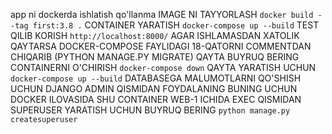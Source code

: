 app ni dockerda ishlatish qo'llanma
IMAGE NI TAYYORLASH
```docker build --tag first:3.8 .```
CONTAINER YARATISH 
```docker-compose up --build```
TEST QILIB KORISH 
```http://localhost:8000/```
AGAR ISHLAMASDAN XATOLIK QAYTARSA 
DOCKER-COMPOSE FAYLIDAGI 18-QATORNI COMMENTDAN CHIQARIB (PYTHON MANAGE.PY MIGRATE) 
QAYTA BUYRUQ BERING
CONTAINERNI O'CHIRISH
```docker-compose down```
QAYTA YARATISH UCHUN
```docker-compose up --build```
DATABASEGA MALUMOTLARNI QO'SHISH UCHUN DJANGO ADMIN QISMIDAN FOYDALANING BUNING UCHUN DOCKER ILOVASIDA
SHU CONTAINER WEB-1 ICHIDA EXEC QISMIDAN SUPERUSER YARATISH UCHUN BUYRUQ BERING
```python manage.py createsuperuser```
